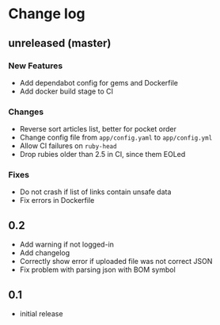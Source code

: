 # Change log

## unreleased (master)

### New Features

* Add dependabot config for gems and Dockerfile
* Add docker build stage to CI

### Changes

* Reverse sort articles list, better for pocket order
* Change config file from `app/config.yaml` to `app/config.yml`
* Allow CI failures on `ruby-head`
* Drop rubies older than 2.5 in CI, since them EOLed

### Fixes

* Do not crash if list of links contain unsafe data
* Fix errors in Dockerfile

## 0.2
* Add warning if not logged-in
* Add changelog
* Correctly show error if uploaded file was not correct JSON
* Fix problem with parsing json with BOM symbol

## 0.1
* initial release
